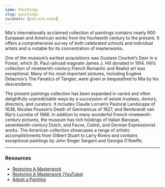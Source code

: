```yaml
---
name: Paintings
slug: paintings
curators: [patrick-noon]
---
```


Mia's internationally acclaimed collection of paintings contains nearly 900 European and American works from the fourteenth century to the present. It offers a comprehensive survey of both celebrated schools and individual artists and is notable for its concentration of masterworks.

One of the museum’s earliest acquisitions was Gustave Courbet’s Deer in a Forest, which St. Paul railroad magnate James J. Hill donated in 1914. Hill’s collection of nineteenth-century French Romantic and Realist art was exceptional. Many of his most important pictures, including Eugène Delacroix’s The Fanatics of Tangier, were given or bequeathed to Mia by his descendants.

The present paintings collection has been expanded in varied and often delightfully unpredictable ways by a succession of astute trustees, donors, directors, and curators. It includes Claude Lorrain’s Pastoral Landscape of 1638, Nicolas Poussin’s Death of Germanicus of 1627, and Rembrandt van Rijn’s Lucretia of 1666. In addition to many wonderful French nineteenth-century pictures, the museum has rich holdings of Italian Baroque, seventeenth-century Dutch, and Fauve, Cubist, and German Expressionist works. The American collection showcases a range of artistic accomplishments from Gilbert Stuart to Larry Rivers and contains exceptional paintings by John Singer Sargent and Georgia O’Keeffe.

---

### Resources

* [Restoring A Masterwork](http://www.artsmia.org/restoration-online)
* [Restoring A Masterwork (YouTube)](http://www.youtube.com/watch?v=QMZ7XHuw9BI&feature=PlayList&p=347E03D63855FB63&index=0&playnext=1)
* [Adopt a Painting](https://collections.artsmia.org/index.php?page=adopt)
